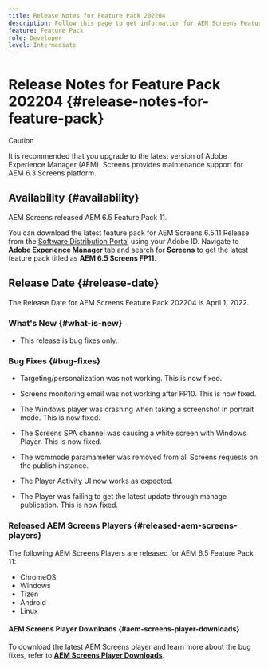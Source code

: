 ```yaml
---
title: Release Notes for Feature Pack 202204
description: Follow this page to get information for AEM Screens Feature Pack 202204 released on April 1, 2022.
feature: Feature Pack
role: Developer
level: Intermediate
---
```

# Release Notes for Feature Pack 202204 {#release-notes-for-feature-pack}

>[!CAUTION]
>It is recommended that you upgrade to the latest version of Adobe Experience Manager (AEM). Screens provides maintenance support for AEM 6.3 Screens platform.

## Availability {#availability}

AEM Screens released AEM 6.5 Feature Pack 11.

You can download the latest feature pack for AEM Screens 6.5.11 Release from the [Software Distribution Portal](https://experience.adobe.com/#/downloads/content/software-distribution/en/aem.html) using your Adobe ID. Navigate to **Adobe Experience Manager** tab and search for **Screens** to get the latest feature pack titled as **AEM 6.5 Screens FP11**.

## Release Date {#release-date}

The Release Date for AEM Screens Feature Pack 202204 is April 1, 2022.

### What's New {#what-is-new}

* This release is bug fixes only.

### Bug Fixes {#bug-fixes}

* Targeting/personalization was not working. This is now fixed.

* Screens monitoring email was not working after FP10. This is now fixed.

* The Windows player was crashing when taking a screenshot in portrait mode. This is now fixed.

* The Screens SPA channel was causing a white screen with Windows Player. This is now fixed.

* The wcmmode paramameter was removed from all Screens requests on the publish instance.

* The Player Activity UI now works as expected.

* The Player was failing to get the latest update through manage publication. This is now fixed.

### Released AEM Screens Players {#released-aem-screens-players}

The following AEM Screens Players are released for AEM 6.5 Feature Pack 11:

* ChromeOS
* Windows
* Tizen
* Android
* Linux

#### AEM Screens Player Downloads  {#aem-screens-player-downloads}

To download the latest AEM Screens player and learn more about the bug fixes, refer to **[AEM Screens Player Downloads](https://download.macromedia.com/screens/index.html)**.
